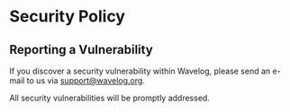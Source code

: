 # Security Policy

## Reporting a Vulnerability

If you discover a security vulnerability within Wavelog, please send an e-mail to us via [support@wavelog.org](mailto:support@wavelog.org).

All security vulnerabilities will be promptly addressed.
